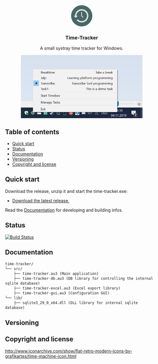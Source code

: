<p align="center">
    <img src="./doc/time-machine-icon.png" alt="logo" width="72" height="72">
</p>

<h3 align="center">Time-Tracker</h3>

<p align="center">
 A small systray time tracker for Windows.
</p>
 <p align="center"><img src="./doc/screenshot.png"width="400" alt="screenshot"></p>

## Table of contents

- [Quick start](#quick-start)
- [Status](#status)
- [Documentation](#documentation)
- [Versioning](#versioning)
- [Copyright and license](#copyright-and-license)

## Quick start

Download the release, unzip it and start the time-tracker.exe:

- [Download the latest release.](https://github.com/tscz/time-tracker/releases)

Read the [Documentation](#documentation) for developing and building infos.

## Status

[![Build Status](https://travis-ci.com/tscz/time-tracker.svg?branch=master)](https://travis-ci.com/tscz/time-tracker)

## Documentation

```text
time-tracker/
└── src/
    ├── time-tracker.au3 (Main application)
    ├── time-tracker-db.au3 (DB library for controlling the internal sqlite database)
    ├── time-tracker-excel.au3 (Excel export library)
    ├── time-tracker-gui.au3 (Configuration GUI)
└── lib/
    ├── sqlite3_29_0_x64.dll (DLL library for internal sqlite database)
```

## Versioning

## Copyright and license

http://www.iconarchive.com/show/flat-retro-modern-icons-by-grafikartes/time-machine-icon.html
